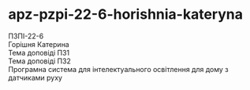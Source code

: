 # apz-pzpi-22-6-horishnia-kateryna  
ПЗПІ-22-6  
Горішня Катерина  
Тема доповіді ПЗ1  
Тема доповіді ПЗ2  
Програмна система для інтелектуального освітлення для дому з датчиками руху  
